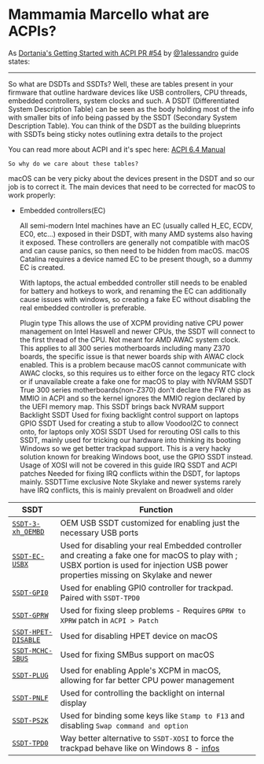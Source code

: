 # Mammamia Marcello what are ACPIs?

As [Dortania's Getting Started with ACPI PR #54](https://github.com/dortania/OpenCore-Post-Install/pull/54) by [@1alessandro](https://github.com/1alessandro1) guide states:

---

So what are DSDTs and SSDTs? Well, these are tables present in your firmware that outline hardware devices like USB controllers, CPU threads, embedded controllers, system clocks and such. A DSDT (Differentiated System Description Table) can be seen as the body holding most of the info with smaller bits of info being passed by the SSDT (Secondary System Description Table). You can think of the DSDT as the building blueprints with SSDTs being sticky notes outlining extra details to the project

You can read more about ACPI and it's spec here: [ACPI 6.4 Manual](https://uefi.org/sites/default/files/resources/ACPI_Spec_6_4_Jan22.pdf)

    So why do we care about these tables?

macOS can be very picky about the devices present in the DSDT and so our job is to correct it. The main devices that need to be corrected for macOS to work properly:

- Embedded controllers(EC)

    All semi-modern Intel machines have an EC (usually called H_EC, ECDV, EC0, etc...) exposed in their DSDT, with many AMD systems also having it exposed. These controllers are generally not compatible with macOS and can cause panics, so then need to be hidden from macOS. macOS Catalina requires a device named EC to be present though, so a dummy EC is created.
    
    With laptops, the actual embedded controller still needs to be enabled for battery and hotkeys to work, and renaming the EC can additionally cause issues with windows, so creating a fake EC without disabling the real embedded controller is preferable.


    Plugin type
        This allows the use of XCPM providing native CPU power management on Intel Haswell and newer CPUs, the SSDT will connect to the first thread of the CPU. Not meant for AMD
    AWAC system clock.
        This applies to all 300 series motherboards including many Z370 boards, the specific issue is that newer boards ship with AWAC clock enabled. This is a problem because macOS cannot communicate with AWAC clocks, so this requires us to either force on the legacy RTC clock or if unavailable create a fake one for macOS to play with
    NVRAM SSDT
        True 300 series motherboards(non-Z370) don't declare the FW chip as MMIO in ACPI and so the kernel ignores the MMIO region declared by the UEFI memory map. This SSDT brings back NVRAM support
    Backlight SSDT
        Used for fixing backlight control support on laptops
    GPIO SSDT
        Used for creating a stub to allow VoodooI2C to connect onto, for laptops only
    XOSI SSDT
        Used for rerouting OSI calls to this SSDT, mainly used for tricking our hardware into thinking its booting Windows so we get better trackpad support. This is a very hacky solution known for breaking Windows boot, use the GPIO SSDT instead. Usage of XOSI will not be covered in this guide
    IRQ SSDT and ACPI patches
        Needed for fixing IRQ conflicts within the DSDT, for laptops mainly. SSDTTime exclusive
        Note Skylake and newer systems rarely have IRQ conflicts, this is mainly prevalent on Broadwell and older


| SSDT | Function |
| ---- | -------- |
| [`SSDT-3-xh_OEMBD`](ACPI/SSDT-3-xh_OEMBD.md) | OEM USB SSDT customized for enabling just the necessary USB ports |
| [`SSDT-EC-USBX`](ACPI/SSDT-EC-USBX.md) | Used for disabling your real Embedded controller and creating a fake one for macOS to play with ; USBX portion is used for injection USB power properties missing on Skylake and newer |
| [`SSDT-GPI0`](ACPI/SSDT-GPI0.md) | Used for enabling GPI0 controller for trackpad. Paired with `SSDT-TPD0` |
| [`SSDT-GPRW`](ACPI/SSDT-GPRW.md) | Used for fixing sleep problems - Requires `GPRW to XPRW` patch in `ACPI > Patch` |
| [`SSDT-HPET-DISABLE`](ACPI/SSDT-HPET-DISABLE.md) | Used for disabling HPET device on macOS |
| [`SSDT-MCHC-SBUS`](ACPI/SSDT-MCHC-SBUS.md) | Used for fixing SMBus support on macOS |
| [`SSDT-PLUG`](ACPI/SSDT-PLUG.md) | Used for enabling Apple's XCPM in macOS, allowing for far better CPU power management |
| [`SSDT-PNLF`](ACPI/SSDT-PNLF.md) | Used for controlling the backlight on internal display |
| [`SSDT-PS2K`](ACPI/SSDT-PS2K.md) | Used for binding some keys like `Stamp to F13` and disabling `Swap command and option` |
| [`SSDT-TPD0`](ACPI/SSDT-TPD0.md) | Way better alternative to `SSDT-XOSI` to force the trackpad behave like on Windows 8 - [infos](https://docs.microsoft.com/en-us/windows-hardware/drivers/acpi/winacpi-osi) |
